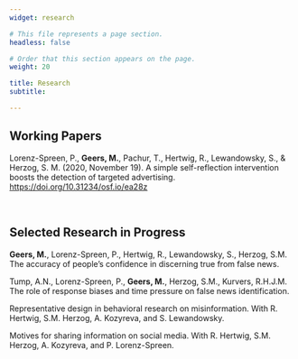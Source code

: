 ```yaml
---
widget: research

# This file represents a page section.
headless: false

# Order that this section appears on the page.
weight: 20

title: Research
subtitle:

---
```


## Working Papers

Lorenz-Spreen, P., **Geers, M.**, Pachur, T., Hertwig, R., Lewandowsky, S., & Herzog, S. M. (2020, November 19). A simple self-reflection intervention boosts the detection of targeted advertising. https://doi.org/10.31234/osf.io/ea28z

<br>

## Selected Research in Progress

**Geers, M.**, Lorenz-Spreen, P., Hertwig, R., Lewandowsky, S., Herzog, S.M. The accuracy of people’s confidence in discerning true from false news.

Tump, A.N., Lorenz-Spreen, P., **Geers, M.**, Herzog, S.M., Kurvers, R.H.J.M. The role of response biases and time pressure on false news identification.

Representative design in behavioral research on misinformation. With R. Hertwig, S.M. Herzog, A. Kozyreva, and S. Lewandowsky.

Motives for sharing information on social media. With R. Hertwig, S.M. Herzog, A. Kozyreva, and P. Lorenz-Spreen.
